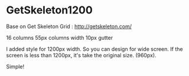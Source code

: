 GetSkeleton1200
===============

Base on Get Skeleton Grid : http://getskeleton.com/

16 columns
55px columns width
10px gutter

I added style for 1200px width. So you can design for wide screen. If the screen is less than 1200px, it's take the original size. (960px).

Simple!